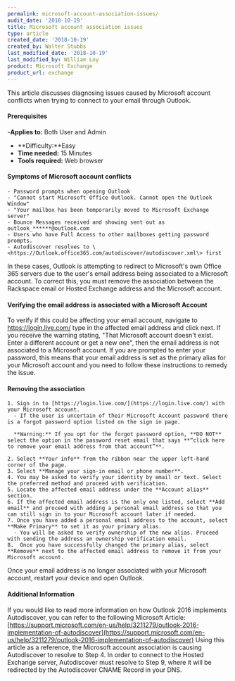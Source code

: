 ```yaml
---
permalink: microsoft-account-association-issues/
audit_date: '2018-10-19'
title: Microsoft account association issues
type: article
created_date: '2018-10-19'
created_by: Walter Stubbs
last_modified_date: '2018-10-19'
last_modified_by: William Loy
product: Microsoft Exchange
product_url: exchange
---
```


This article discusses diagnosing issues caused by Microsoft account conflicts when trying to connect to your email through Outlook.


#### Prerequisites
-**Applies to:** Both User and Admin
- **Difficulty:**Easy
- **Time needed:** 15 Minutes
- **Tools required:** Web browser

#### Symptoms of Microsoft account conflicts

    - Password prompts when opening Outlook
    - "Cannot start Microsoft Office Outlook. Cannot open the Outlook Window"
    - "Your mailbox has been temporarily moved to Microsoft Exchange server"
    - Bounce Messages received and showing sent out as outlook_******@outlook.com
    - Users who have Full Access to other mailboxes getting password prompts.
    - Autodiscover resolves to \<https://Outlook.office365.com/autodiscover/autodiscover.xml\> first

In these cases, Outlook is attempting to redirect to Microsoft's own Office 365 servers due to the user's email address being associated to a Microsoft account. To correct this, you must remove the association between the Rackspace email or Hosted Exchange address and the Microsoft account.

#### Verifying the email address is associated with a Microsoft Account

To verify if this could be affecting your email account, navigate to https://login.live.com/ type in the affected email address and click next. If you receive the warning stating, "That Microsoft account doesn't exist. Enter a different account or get a new one", then the email address is not associated to a Microsoft account. If you are prompted to enter your password, this means that your email address is set as the primary alias for your Microsoft account and you need to follow these instructions to remedy the issue.

#### Removing the association
    1. Sign in to [https://login.live.com/](https://login.live.com/) with your Microsoft account.
      - If the user is uncertain of their Microsoft Account password there is a forgot password option listed on the sign in page.

      **Warning:** If you opt for the forgot password option, **DO NOT** select the option in the password reset email that says **“click here to remove your email address from that account”**.

    2. Select **Your info** from the ribbon near the upper left-hand corner of the page.
    3. Select **Manage your sign-in email or phone number**.
    4. You may be asked to verify your identity by email or text. Select the preferred method and proceed with verification.
    5. Locate the affected email address under the **Account alias** section.
    6. If the affected email address is the only one listed, select **Add email** and proceed with adding a personal email address so that you can still sign in to your Microsoft account later if needed.
    7. Once you have added a personal email address to the account, select **Make Primary** to set it as your primary alias.
      - You will be asked to verify ownership of the new alias. Proceed with sending the address an ownership verification email.
    8.  Once you have successfully changed the primary alias, select **Remove** next to the affected email address to remove it from your Microsoft account.

Once your email address is no longer associated with your Microsoft account, restart your device and open Outlook.

#### Additional Information
If you would like to read more information on how Outlook 2016 implements Autodiscover, you can refer to the following Microsoft Article: [https://support.microsoft.com/en-us/help/3211279/outlook-2016-implementation-of-autodiscover](https://support.microsoft.com/en-us/help/3211279/outlook-2016-implementation-of-autodiscover)
Using this article as a reference, the Microsoft account association is causing Autodiscover to resolve to Step 4. In order to connect to the Hosted Exchange server, Autodiscover must resolve to Step 9, where it will be redirected by the Autodiscover CNAME Record in your DNS.
